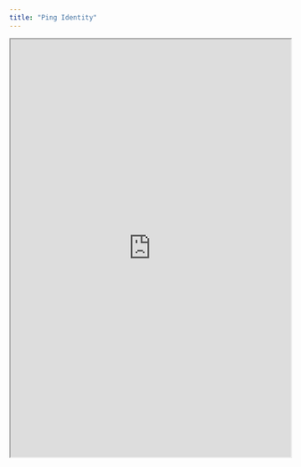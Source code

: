 ```yaml
---
title: "Ping Identity"
---
```



<iframe height="750" width="100%" src="https://ewelton.github.io/ktest/wiki.html#Ping%20Identity"></iframe>
